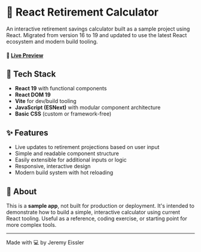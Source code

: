 # 🧮 React Retirement Calculator

An interactive retirement savings calculator built as a sample project using React. Migrated from version 16 to 19 and updated to use the latest React ecosystem and modern build tooling.

#### 🚀 [Live Preview](https://react-retirement-calculator.netlify.app)

## 🔧 Tech Stack

- **React 19** with functional components
- **React DOM 19**
- **Vite** for dev/build tooling
- **JavaScript (ESNext)** with modular component architecture
- **Basic CSS** (custom or framework-free)

## ✨ Features

- Live updates to retirement projections based on user input
- Simple and readable component structure
- Easily extensible for additional inputs or logic
- Responsive, interactive design
- Modern build system with hot reloading

## 📌 About

This is a **sample app**, not built for production or deployment. It's intended to demonstrate how to build a simple, interactive calculator using current React tooling. Useful as a reference, coding exercise, or starting point for more complex tools.

---

Made with 💻 by Jeremy Eissler